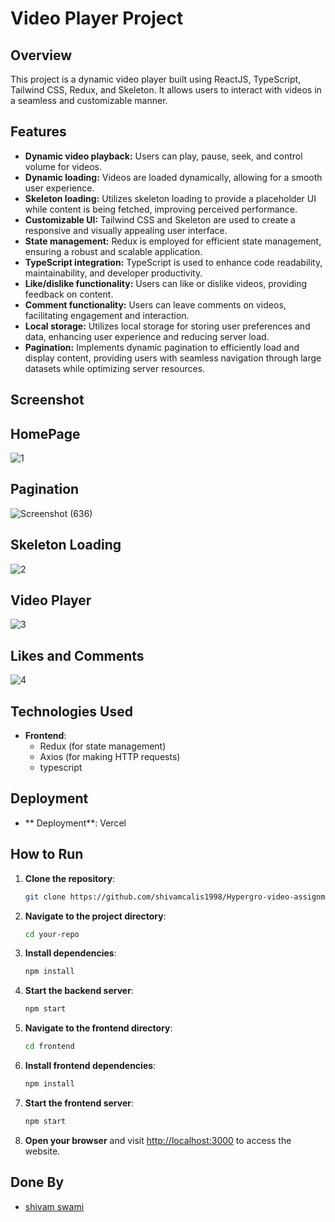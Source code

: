 # Video Player Project

## Overview

This project is a dynamic video player built using ReactJS, TypeScript, Tailwind CSS, Redux, and Skeleton. It allows users to interact with videos in a seamless and customizable manner.

## Features

- **Dynamic video playback:** Users can play, pause, seek, and control volume for videos.
- **Dynamic loading:** Videos are loaded dynamically, allowing for a smooth user experience.
- **Skeleton loading:** Utilizes skeleton loading to provide a placeholder UI while content is being fetched, improving perceived performance.
- **Customizable UI:** Tailwind CSS and Skeleton are used to create a responsive and visually appealing user interface.
- **State management:** Redux is employed for efficient state management, ensuring a robust and scalable application.
- **TypeScript integration:** TypeScript is used to enhance code readability, maintainability, and developer productivity.
- **Like/dislike functionality:** Users can like or dislike videos, providing feedback on content.
- **Comment functionality:** Users can leave comments on videos, facilitating engagement and interaction.
- **Local storage:** Utilizes local storage for storing user preferences and data, enhancing user experience and reducing server load.
- **Pagination:** Implements dynamic pagination to efficiently load and display content, providing users with seamless navigation through large datasets while optimizing server resources.

  
## Screenshot
## HomePage
![1](https://github.com/shivamcalis1998/Hypergro-video-assignment/assets/114653221/a1fbb5e1-2e56-4540-a1bd-c85d8835b4e3)
## Pagination
![Screenshot (636)](https://github.com/shivamcalis1998/Hypergro-video-assignment/assets/114653221/342918f1-5c35-404c-b821-28aef930535a)
## Skeleton Loading
![2](https://github.com/shivamcalis1998/Hypergro-video-assignment/assets/114653221/6b53d848-a8e2-4c4e-8730-ab0b72f2d5be)
## Video Player
![3](https://github.com/shivamcalis1998/Hypergro-video-assignment/assets/114653221/b1a115a2-dd14-4413-8d56-548505e2d40b)
## Likes and Comments
![4](https://github.com/shivamcalis1998/Hypergro-video-assignment/assets/114653221/425e5fea-15f1-4ed3-a9b6-96a6e31eac1e)


## Technologies Used

- **Frontend**:
  - Redux (for state management)
  - Axios (for making HTTP requests)
  - typescript

## Deployment

- ** Deployment**: Vercel

## How to Run

1. **Clone the repository**:
   ```bash
   git clone https://github.com/shivamcalis1998/Hypergro-video-assignment.git
   ```
2. **Navigate to the project directory**:
   ```bash
   cd your-repo
   ```
3. **Install dependencies**:
   ```bash
   npm install
   ```
4. **Start the backend server**:
   ```bash
   npm start
   ```
5. **Navigate to the frontend directory**:
   ```bash
   cd frontend
   ```
6. **Install frontend dependencies**:
   ```bash
   npm install
   ```
7. **Start the frontend server**:
   ```bash
   npm start
   ```
8. **Open your browser** and visit [http://localhost:3000](http://localhost:3000) to access the website.

## Done By

- [shivam swami](https://github.com/shivamcalis1998)
